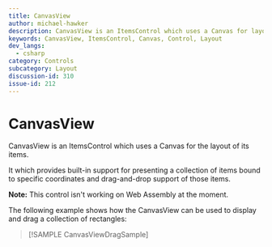 ```yaml
---
title: CanvasView
author: michael-hawker
description: CanvasView is an ItemsControl which uses a Canvas for layout of items.
keywords: CanvasView, ItemsControl, Canvas, Control, Layout
dev_langs:
  - csharp
category: Controls
subcategory: Layout
discussion-id: 310
issue-id: 212
---
```


# CanvasView

CanvasView is an ItemsControl which uses a Canvas for the layout of its items.

It which provides built-in support for presenting a collection of items bound to specific coordinates and drag-and-drop support of those items.

**Note:** This control isn't working on Web Assembly at the moment.

The following example shows how the CanvasView can be used to display and drag a collection of rectangles:

> [!SAMPLE CanvasViewDragSample]

